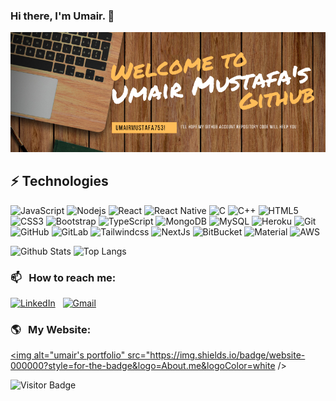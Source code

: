 ### Hi there, I'm Umair. 👋

![Umair Mustafa's Cover](https://github.com/umairmustafa753/umairmustafa753/blob/main/images/umair's_github%20profile_pic.png)


## ⚡ Technologies

![JavaScript](https://img.shields.io/badge/-JavaScript-black?style=flat-square&logo=javascript)
![Nodejs](https://img.shields.io/badge/-Nodejs-black?style=flat-square&logo=Node.js)
![React](https://img.shields.io/badge/-React-black?style=flat-square&logo=react)
![React Native](https://img.shields.io/badge/-ReactNative-black?style=flat-square&logo=react)
![C](https://img.shields.io/badge/-C-00599C?style=flat-square&logo=c)
![C++](https://img.shields.io/badge/-C++-00599C?style=flat-square&logo=c)
![HTML5](https://img.shields.io/badge/-HTML5-E34F26?style=flat-square&logo=html5&logoColor=white)
![CSS3](https://img.shields.io/badge/-CSS3-1572B6?style=flat-square&logo=css3)
![Bootstrap](https://img.shields.io/badge/-Bootstrap-563D7C?style=flat-square&logo=bootstrap)
![TypeScript](https://img.shields.io/badge/-TypeScript-007ACC?style=flat-square&logo=typescript)
![MongoDB](https://img.shields.io/badge/-MongoDB-black?style=flat-square&logo=mongodb)
![MySQL](https://img.shields.io/badge/-MySQL-black?style=flat-square&logo=mysql)
![Heroku](https://img.shields.io/badge/-Heroku-430098?style=flat-square&logo=heroku)
![Git](https://img.shields.io/badge/-Git-black?style=flat-square&logo=git)
![GitHub](https://img.shields.io/badge/-GitHub-181717?style=flat-square&logo=github)
![GitLab](https://img.shields.io/badge/-GitLab-FCA121?style=flat-square&logo=gitlab)
![Tailwindcss](https://img.shields.io/badge/-Tailwindcss-4287f5?style=flat-square&logo=tailwindcss)
![NextJs](https://img.shields.io/badge/next.js-000000?style=for-the-badge&logo=nextdotjs&logoColor=white)
![BitBucket](https://img.shields.io/badge/Bitbucket-0747a6?style=for-the-badge&logo=bitbucket&logoColor=white)
![Material](https://img.shields.io/badge/Material%20UI-007FFF?style=for-the-badge&logo=mui&logoColor=white)
![AWS](https://img.shields.io/badge/Amazon_AWS-FF9900?style=for-the-badge&logo=amazonaws&logoColor=white)

![Github Stats](https://github-readme-stats.vercel.app/api?username=umairmustafa753&count_private=true&show_icons=true&include_all_commits=true)
![Top Langs](https://github-readme-stats.vercel.app/api/top-langs/?username=umairmustafa753&hide=TeX&layout=compact)

### 📫 &nbsp; How to reach me:

<a href="https://www.linkedin.com/in/umairmustafa753/"><img alt="LinkedIn" src="https://img.shields.io/badge/linkedin%20-%230077B5.svg?&style=flat&logo=linkedin&logoColor=white"/></a> &nbsp;
<a href="mailto:umairmustafa753@gmail.com"><img alt="Gmail" src="https://img.shields.io/badge/Gmail-D14836?style=flat&logo=gmail&logoColor=white" /></a> &nbsp;

### 🌎 &nbsp; My Website:

<a href="https://umairmustafa.herokuapp.com"><img alt="umair's portfolio" src="https://img.shields.io/badge/website-000000?style=for-the-badge&logo=About.me&logoColor=white /></a> &nbsp;


![Visitor Badge](https://visitor-badge.laobi.icu/badge?page_id=umairmustafa753.umairmustafa753)
